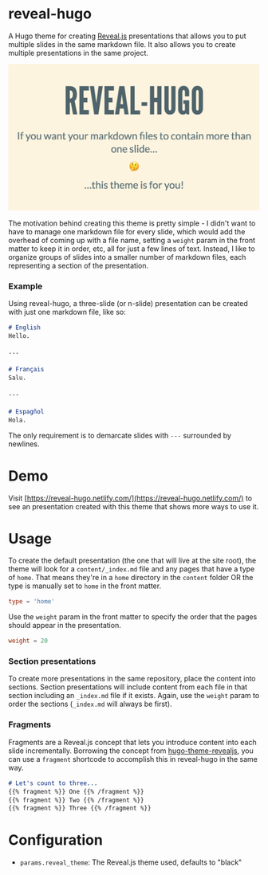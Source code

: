 # reveal-hugo

A Hugo theme for creating [Reveal.js](https://revealjs.com/) presentations that allows you to put multiple slides in the same markdown file. It also allows you to create multiple presentations in the same project.

![screenshot of reveal-hugo](/images/reveal-hugo.png)

The motivation behind creating this theme is pretty simple - I didn't want to have to manage one markdown file for every slide, which would add the overhead of coming up with a file name, setting a `weight` param in the front matter to keep it in order, etc, all for just a few lines of text. Instead, I like to organize groups of slides into a smaller number of markdown files, each representing a section of the presentation.

### Example

Using reveal-hugo, a three-slide (or n-slide) presentation can be created with just one markdown file, like so:

```markdown
# English
Hello.

---

# Français
Salu.

---

# Espagñol
Hola.
```

The only requirement is to demarcate slides with `---` surrounded by newlines.

# Demo

Visit [https://reveal-hugo.netlify.com/](https://reveal-hugo.netlify.com/) to see an presentation created with this theme that shows more ways to use it.

# Usage

To create the default presentation (the one that will live at the site root), the theme will look for a `content/_index.md` file and any pages that have a type of `home`. That means they're in a `home` directory in the `content` folder OR the type is manually set to `home` in the front matter.

```toml
type = 'home'
```

Use the `weight` param in the front matter to specify the order that the pages should appear in the presentation.

```toml
weight = 20
```

### Section presentations

To create more presentations in the same repository, place the content into sections. Section presentations will include content from each file in that section including an `_index.md` file if it exists. Again, use the `weight` param to order the sections (`_index.md` will always be first).

### Fragments

Fragments are a Reveal.js concept that lets you introduce content into each slide incrementally. Borrowing the concept from [hugo-theme-revealjs](https://github.com/RealOrangeOne/hugo-theme-revealjs), you can use a `fragment` shortcode to accomplish this in reveal-hugo in the same way.

```markdown
# Let's count to three...
{{% fragment %}} One {{% /fragment %}}
{{% fragment %}} Two {{% /fragment %}}
{{% fragment %}} Three {{% /fragment %}}
```


# Configuration

- `params.reveal_theme`: The Reveal.js theme used, defaults to "black"
